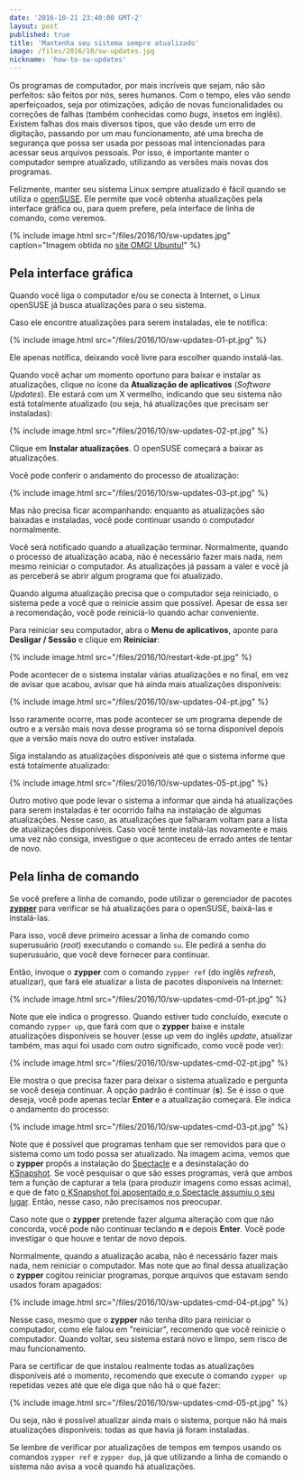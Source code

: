 ```yaml
---
date: '2016-10-21 23:40:00 GMT-2'
layout: post
published: true
title: 'Mantenha seu sistema sempre atualizado'
image: /files/2016/10/sw-updates.jpg
nickname: 'how-to-sw-updates'
---
```


Os programas de computador, por mais incríveis que sejam, não são perfeitos: são feitos por nós, seres humanos. Com o tempo, eles vão sendo aperfeiçoados, seja por otimizações, adição de novas funcionalidades ou correções de falhas (também conhecidas como *bugs*, insetos em inglês). Existem falhas dos mais diversos tipos, que vão desde um erro de digitação, passando por um mau funcionamento, até uma brecha de segurança que possa ser usada por pessoas mal intencionadas para acessar seus arquivos pessoais. Por isso, é importante manter o computador sempre atualizado, utilizando as versões mais novas dos programas.

Felizmente, manter seu sistema Linux sempre atualizado é fácil quando se utiliza o [openSUSE][opensuse]. Ele permite que você obtenha atualizações pela interface gráfica ou, para quem prefere, pela interface de linha de comando, como veremos.

{% include image.html src="/files/2016/10/sw-updates.jpg" caption="Imagem obtida no [site OMG! Ubuntu!](http://www.omgubuntu.co.uk/2016/10/why-use-linux-answer-three-short-words)" %}

## Pela interface gráfica

Quando você liga o computador e/ou se conecta à Internet, o Linux openSUSE já busca atualizações para o seu sistema.

Caso ele encontre atualizações para serem instaladas, ele te notifica:

{% include image.html src="/files/2016/10/sw-updates-01-pt.jpg" %}

Ele apenas notifica, deixando você livre para escolher quando instalá-las.

Quando você achar um momento oportuno para baixar e instalar as atualizações, clique no ícone da **Atualização de aplicativos** (*Software Updates*). Ele estará com um X vermelho, indicando que seu sistema não está totalmente atualizado (ou seja, há atualizações que precisam ser instaladas):

{% include image.html src="/files/2016/10/sw-updates-02-pt.jpg" %}

Clique em **Instalar atualizações**. O openSUSE começará a baixar as atualizações.

Você pode conferir o andamento do processo de atualização:

{% include image.html src="/files/2016/10/sw-updates-03-pt.jpg" %}

Mas não precisa ficar acompanhando: enquanto as atualizações são baixadas e instaladas, você pode continuar usando o computador normalmente.

Você será notificado quando a atualização terminar. Normalmente, quando o processo de atualização acaba, não é necessário fazer mais nada, nem mesmo reiniciar o computador. As atualizações já passam a valer e você já as perceberá se abrir algum programa que foi atualizado.

Quando alguma atualização precisa que o computador seja reiniciado, o sistema pede a você que o reinicie assim que possível. Apesar de essa ser a recomendação, você pode reiniciá-lo quando achar conveniente.

Para reiniciar seu computador, abra o **Menu de aplicativos**, aponte para **Desligar / Sessão** e clique em **Reiniciar**:

{% include image.html src="/files/2016/10/restart-kde-pt.jpg" %}

Pode acontecer de o sistema instalar várias atualizações e no final, em vez de avisar que acabou, avisar que há ainda mais atualizações disponíveis:

{% include image.html src="/files/2016/10/sw-updates-04-pt.jpg" %}

Isso raramente ocorre, mas pode acontecer se um programa depende de outro e a versão mais nova desse programa só se torna disponível depois que a versão mais nova do outro estiver instalada.

Siga instalando as atualizações disponíveis até que o sistema informe que está totalmente atualizado:

{% include image.html src="/files/2016/10/sw-updates-05-pt.jpg" %}

Outro motivo que pode levar o sistema a informar que ainda há atualizações para serem instaladas é ter ocorrido falha na instalação de algumas atualizações. Nesse caso, as atualizações que falharam voltam para a lista de atualizações disponíveis. Caso você tente instalá-las novamente e mais uma vez não consiga, investigue o que aconteceu de errado antes de tentar de novo.

## Pela linha de comando

Se você prefere a linha de comando, pode utilizar o gerenciador de pacotes [**zypper**][zypper] para verificar se há atualizações para o openSUSE, baixá-las e instalá-las.

Para isso, você deve primeiro acessar a linha de comando como superusuário (*root*) executando o comando `su`. Ele pedirá a senha do superusuário, que você deve fornecer para continuar.

Então, invoque o **zypper** com o comando `zypper ref` (do inglês *refresh*, atualizar), que fará ele atualizar a lista de pacotes disponíveis na Internet:

{% include image.html src="/files/2016/10/sw-updates-cmd-01-pt.jpg" %}

Note que ele indica o progresso. Quando estiver tudo concluído, execute o comando `zypper up`, que fará com que o **zypper** baixe e instale atualizações disponíveis se houver (esse *up* vem do inglês *update*, atualizar também, mas aqui foi usado com outro significado, como você pode ver):

{% include image.html src="/files/2016/10/sw-updates-cmd-02-pt.jpg" %}

Ele mostra o que precisa fazer para deixar o sistema atualizado e pergunta se você deseja continuar. A opção padrão é continuar (**s**). Se é isso o que deseja, você pode apenas teclar **Enter** e a atualização começará. Ele indica o andamento do processo:

{% include image.html src="/files/2016/10/sw-updates-cmd-03-pt.jpg" %}

Note que é possível que programas tenham que ser removidos para que o sistema como um todo possa ser atualizado. Na imagem acima, vemos que o **zypper** propôs a instalação do [Spectacle][spectacle] e a desinstalação do [KSnapshot][ksnapshot]. Se você pesquisar o que são esses programas, verá que ambos tem a função de capturar a tela (para produzir imagens como essas acima), e que de fato [o KSnapshot foi aposentado e o Spectacle assumiu o seu lugar][spectacle-vs-ksnapshot]. Então, nesse caso, não precisamos nos preocupar.

Caso note que o **zypper** pretende fazer alguma alteração com que não concorda, você pode não continuar teclando **n** e depois **Enter**. Você pode investigar o que houve e tentar de novo depois.

Normalmente, quando a atualização acaba, não é necessário fazer mais nada, nem reiniciar o computador. Mas note que ao final dessa atualização o **zypper** cogitou reiniciar programas, porque arquivos que estavam sendo usados foram apagados:

{% include image.html src="/files/2016/10/sw-updates-cmd-04-pt.jpg" %}

Nesse caso, mesmo que o **zypper** não tenha dito para reiniciar o computador, como ele falou em "reiniciar", recomendo que você reinicie o computador. Quando voltar, seu sistema estará novo e limpo, sem risco de mau funcionamento.

Para se certificar de que instalou realmente todas as atualizações disponíveis até o momento, recomendo que execute o comando `zypper up` repetidas vezes até que ele diga que não há o que fazer:

{% include image.html src="/files/2016/10/sw-updates-cmd-05-pt.jpg" %}

Ou seja, não é possível atualizar ainda mais o sistema, porque não há mais atualizações disponíveis: todas as que havia já foram instaladas.

Se lembre de verificar por atualizações de tempos em tempos usando os comandos `zypper ref` e `zypper dup`, já que utilizando a linha de comando o sistema não avisa a você quando há atualizações.

[opensuse]:                 https://www.opensuse.org/
[zypper]:                   https://pt.opensuse.org/Portal:Zypper
[spectacle]:                https://www.kde.org/applications/graphics/spectacle/
[ksnapshot]:                https://www.kde.org/applications/graphics/ksnapshot/
[spectacle-vs-ksnapshot]:   https://www.kde.org/announcements/announce-applications-15.12.0.php
